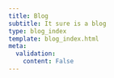```yaml
---
title: Blog
subtitle: It sure is a blog
type: blog_index
template: blog_index.html
meta:
  validation:
    content: False
---
```

